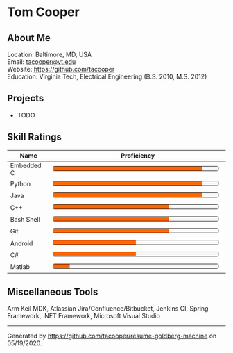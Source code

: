 # Tom Cooper

## About Me

Location: Baltimore, MD, USA <br>
Email: tacooper@vt.edu <br>
Website: https://github.com/tacooper <br>
Education: Virginia Tech, Electrical Engineering (B.S. 2010, M.S. 2012) <br>

## Projects

* TODO

## Skill Ratings

Name | Proficiency
--- | ---
Embedded C | [![90%](proficiency/progress-overall-90.png)](#Skills)
Python | [![90%](proficiency/progress-overall-90.png)](#Skills)
Java | [![90%](proficiency/progress-overall-90.png)](#Skills)
C++ | [![70%](proficiency/progress-overall-70.png)](#Skills)
Bash Shell | [![70%](proficiency/progress-overall-70.png)](#Skills)
Git | [![70%](proficiency/progress-overall-70.png)](#Skills)
Android | [![50%](proficiency/progress-overall-50.png)](#Skills)
C# | [![50%](proficiency/progress-overall-50.png)](#Skills)
Matlab | [![10%](proficiency/progress-overall-10.png)](#Skills)

## Miscellaneous Tools

Arm Keil MDK, Atlassian Jira/Confluence/Bitbucket, Jenkins CI, Spring Framework, .NET Framework, Microsoft Visual Studio

---

Generated by https://github.com/tacooper/resume-goldberg-machine on 05/19/2020.
